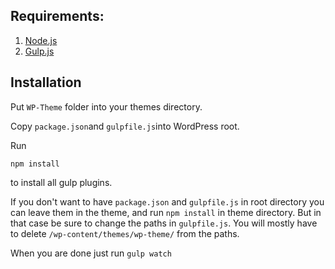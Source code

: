 ## Requirements:

1. [Node.js](https://nodejs.org/)
2. [Gulp.js](http://gulpjs.com/)

## Installation

Put `WP-Theme` folder into your themes directory. 

Copy `package.json`and `gulpfile.js`into WordPress root. 

Run

```shell
npm install
```

to install all gulp plugins.

If you don't want to have `package.json` and `gulpfile.js` in root directory you can leave them in the theme, and run `npm install` in theme directory. But in that case be sure to change the paths in `gulpfile.js`. You will mostly have to delete `/wp-content/themes/wp-theme/` from the paths.

When you are done just run `gulp watch`
